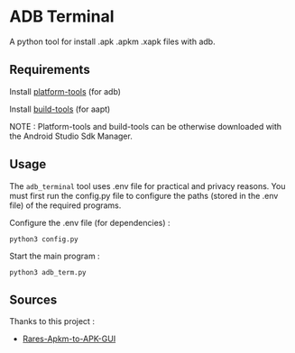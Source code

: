 # ADB Terminal

A python tool for install .apk .apkm .xapk files with adb.

## Requirements

Install [platform-tools](https://developer.android.com/tools/releases/platform-tools?hl=fr) (for adb)

Install [build-tools](https://androidsdkmanager.azurewebsites.net/build_tools.html) (for aapt)

NOTE : Platform-tools and build-tools can be otherwise downloaded with the Android Studio Sdk Manager.

## Usage

The `adb_terminal` tool uses .env file for practical and privacy reasons. You must first run the config.py file to configure the paths (stored in the .env file) of the required programs.

Configure the .env file (for dependencies) :

``` shell
python3 config.py
```

Start the main program :

``` shell
python3 adb_term.py
```

## Sources

Thanks to this project :

- [Rares-Apkm-to-APK-GUI](https://github.com/veryraregaming/Rares-Apkm-to-APK-GUI)
